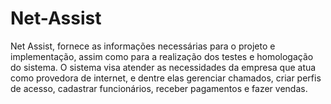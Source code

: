 # Net-Assist
Net Assist, fornece as informações necessárias para o projeto e implementação, assim como para a realização dos testes e homologação do sistema. O sistema visa atender as necessidades da empresa que atua como provedora de internet, e dentre elas  gerenciar chamados, criar perfis de acesso, cadastrar funcionários, receber pagamentos e fazer vendas.
